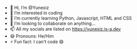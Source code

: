 - 👋 Hi, I’m @Yunexiz
- 👀 I’m interested in coding
- 🌱 I’m currently learning Python, Javascript, HTML and CSS
- 💞️ I’m looking to collaborate on anything...
- 📫 All my socials are listed on https://yunexiz.is-a.dev
- 😄 Pronouns: He/Him
- ⚡ Fun fact: I can't code 😄

<!---
Oonoos/Oonoos is a ✨ special ✨ repository because its `README.md` (this file) appears on your GitHub profile.
You can click the Preview link to take a look at your changes.
--->
